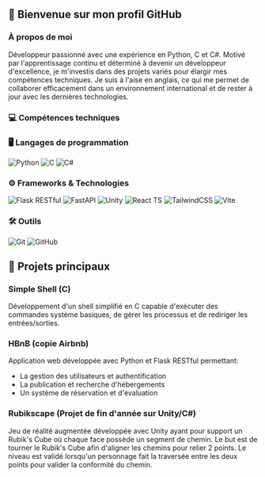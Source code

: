 ## 👋 Bienvenue sur mon profil GitHub
### À propos de moi
Développeur passionné avec une expérience en Python, C et C#. Motivé par l'apprentissage continu et déterminé à devenir un développeur d'excellence, je m'investis dans des projets variés pour élargir mes compétences techniques.
Je suis à l'aise en anglais, ce qui me permet de collaborer efficacement dans un environnement international et de rester à jour avec les dernières technologies.

### 💻 Compétences techniques

### 🖥️ Langages de programmation

![Python](https://img.shields.io/badge/Python-3776AB?style=for-the-badge&logo=python&logoColor=white)
![C](https://img.shields.io/badge/C-00599C?style=for-the-badge&logo=c&logoColor=white)
![C#](https://img.shields.io/badge/C%23-239120?style=for-the-badge&logo=c-sharp&logoColor=white)

### ⚙️ Frameworks & Technologies

![Flask RESTful](https://img.shields.io/badge/Flask-000000?style=for-the-badge&logo=flask&logoColor=white)
![FastAPI](https://img.shields.io/badge/FastAPI-009688?style=for-the-badge&logo=fastapi&logoColor=white)
![Unity](https://img.shields.io/badge/Unity-000000?style=for-the-badge&logo=unity&logoColor=white)
![React TS](https://img.shields.io/badge/React_TS-3178C6?style=for-the-badge&logo=react&logoColor=white)
![TailwindCSS](https://img.shields.io/badge/Tailwind_CSS-38B2AC?style=for-the-badge&logo=tailwind-css&logoColor=white)
![Vite](https://img.shields.io/badge/Vite-646CFF?style=for-the-badge&logo=vite&logoColor=white)

### 🛠️ Outils

![Git](https://img.shields.io/badge/Git-F05032?style=for-the-badge&logo=git&logoColor=white)
![GitHub](https://img.shields.io/badge/GitHub-181717?style=for-the-badge&logo=github&logoColor=white)

## 🚀 Projets principaux
### Simple Shell (C)
Développement d'un shell simplifié en C capable d'exécuter des commandes système basiques, de gérer les processus et de rediriger les entrées/sorties.

### HBnB (copie Airbnb)
Application web développée avec Python et Flask RESTful permettant:
- La gestion des utilisateurs et authentification
- La publication et recherche d'hébergements
- Un système de réservation et d'évaluation

### Rubikscape (Projet de fin d'année sur Unity/C#)
Jeu de réalité augmentée développée avec Unity ayant pour support un Rubik's Cube où chaque face possède un segment de chemin. Le but est de tourner le Rubik's Cube afin d'aligner les chemins pour relier 2 points. Le niveau est validé lorsqu'un personnage fait la traversée entre les deux points pour valider la conformité du chemin.
